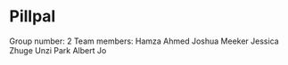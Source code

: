 # Pillpal
Group number: 2
Team members:
Hamza Ahmed
Joshua Meeker
Jessica Zhuge
Unzi Park
Albert Jo

